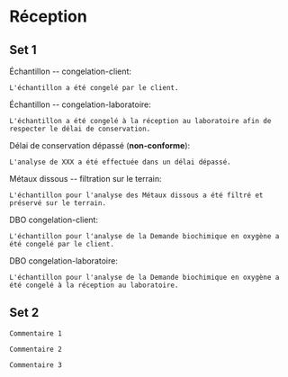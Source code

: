 # Réception


## Set 1
Échantillon -- congelation-client:
``` 
L'échantillon a été congelé par le client.
```
Échantillon -- congelation-laboratoire:
```
L'échantillon a été congelé à la réception au laboratoire afin de respecter le délai de conservation.
```
Délai de conservation dépassé (**non-conforme**):
```
L'analyse de XXX a été effectuée dans un délai dépassé.
```
Métaux dissous -- filtration sur le terrain:
```
L'échantillon pour l'analyse des Métaux dissous a été filtré et préservé sur le terrain.
```
DBO congelation-client:
```
L'échantillon pour l'analyse de la Demande biochimique en oxygène a été congelé par le client. 
```
DBO congelation-laboratoire:
```
L'échantillon pour l'analyse de la Demande biochimique en oxygène a été congelé à la réception au laboratoire. 
```

## Set 2

```
Commentaire 1
```

```
Commentaire 2
```

```
Commentaire 3
```

